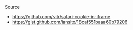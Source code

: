 Source
* https://github.com/vitr/safari-cookie-in-iframe
* https://gist.github.com/iansltx/18caf551baaa60b79206
